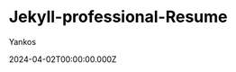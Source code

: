 ---
title: Jekyll-professional-Resume
github: https://github.com/byanko55/jekyll-professional-resume
demo: https://cvlian.github.io/
author: Yankos
author_link: https://github.com/byanko55
date: 2024-04-02T00:00:00.000Z
description: >-
  A simple and modern resume template, best fit for either Academic CV
  (Curriculum Vitae) or Engineer Portfolio.
ssg:
  - Jekyll
css:
  - SCSS
cms:
  - Markdown
category:
  - Portfolio
draft: false
publish_date: '2024-03-09T14:07:33Z'
update_date: '2024-04-01T16:17:02Z'
github_star: 0
github_fork: 1
---